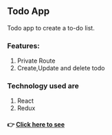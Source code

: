 ## Todo App
Todo app to create a to-do list.

### Features:
1. Private Route
2. Create,Update and delete todo

### Technology used are
1. React
2. Redux

#### 👉 [ Click here to see](https://silly-kilby-26eff7.netlify.app/todo-app)
